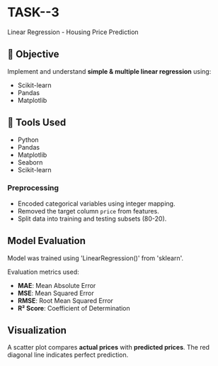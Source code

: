 # TASK--3
  Linear Regression - Housing Price Prediction


## 🚀 Objective

Implement and understand **simple & multiple linear regression** using:
- Scikit-learn
- Pandas
- Matplotlib

## 🧰 Tools Used

- Python
- Pandas
- Matplotlib
- Seaborn
- Scikit-learn

### Preprocessing

- Encoded categorical variables using integer mapping.
- Removed the target column `price` from features.
- Split data into training and testing subsets (80-20).

## Model Evaluation

Model was trained using 'LinearRegression()' from 'sklearn'.

Evaluation metrics used:
- **MAE**: Mean Absolute Error
- **MSE**: Mean Squared Error
- **RMSE**: Root Mean Squared Error
- **R² Score**: Coefficient of Determination

## Visualization
  A scatter plot compares **actual prices** with **predicted prices**. The red diagonal line indicates perfect prediction.





